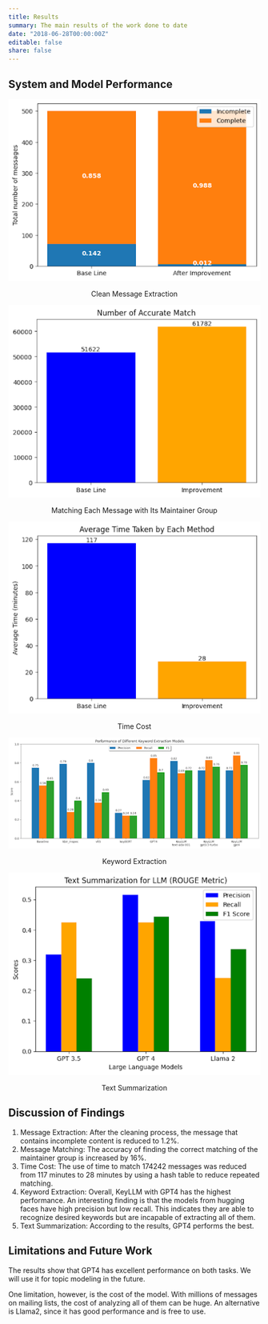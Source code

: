 ```yaml
---
title: Results
summary: The main results of the work done to date
date: "2018-06-28T00:00:00Z"
editable: false
share: false
---
```


## System and Model Performance
<div align="center">
  <img src="message_extraction.png" />
  <p>Clean Message Extraction</p>
  <img src="match_maintainer.png" />
  <p>Matching Each Message with Its Maintainer Group</p>
  <img src="time_improvement.png" />
  <p>Time Cost</p>
  <img src="keyword_extraction.png" />
  <p>Keyword Extraction</p>
  <img src="text_summarization.png" />
  <p>Text Summarization</p>
</div>

## Discussion of Findings

1) Message Extraction: After the cleaning process, the message that contains incomplete content is reduced to 1.2%.
2) Message Matching: The accuracy of finding the correct matching of the maintainer group is increased by 16%.
3) Time Cost: The use of time to match 174242 messages was reduced from 117 minutes to 28 minutes by using a hash table to reduce repeated matching.
4) Keyword Extraction: Overall, KeyLLM with GPT4 has the highest performance. An interesting finding is that the models from hugging faces have high precision but low recall. This indicates they are able to recognize desired keywords but are incapable of extracting all of them.
5) Text Summarization: According to the results, GPT4 performs the best.

## Limitations and Future Work

The results show that GPT4 has excellent performance on both tasks. We will use it for topic modeling in the future.

One limitation, however, is the cost of the model. With millions of messages on mailing lists, the cost of analyzing all of them can be huge. An alternative is Llama2, since it has good performance and is free to use.
